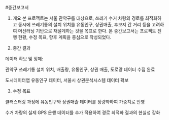 #중간보고서 

1. 개요
본 프로젝트는 서울 관악구를 대상으로, 쓰레기 수거 차량의 경로를 최적화하고 동시에 쓰레기통의 설치 위치를 유동인구, 상권매출, 후보지 간 거리 등을 고려하여 머신러닝 기반으로 재설계하는 것을 목표로 한다. 본 중간보고서는 프로젝트 진행 현황, 수정 목표, 향후 계획을 중심으로 작성되었다.

2. 중간 결과

데이터 확보 및 정제:

관악구 쓰레기통 설치 위치, 배출량, 유동인구, 상권 매출, 도로망 데이터 수집 완료

도시데이터랩 유동인구 데이터, 서울시 상권분석시스템 데이터 확보

3. 수정 목표

클러스터링 과정에 유동인구와 상권매출 데이터를 정량화하여 가중치로 반영

수거 차량의 실제 GPS 운행 데이터를 추가 적용하여 경로 최적화 결과의 현실성 강화
